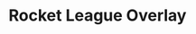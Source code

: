 ---
title: Rocket League Overlay
alt_text: exploded 3d pen render
img: ../imgs/PostGame.png
link:
---